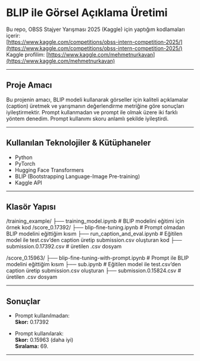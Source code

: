 # BLIP ile Görsel Açıklama Üretimi

Bu repo, OBSS Stajyer Yarışması 2025 (Kaggle) için yaptığım kodlamaları içerir:  
[https://www.kaggle.com/competitions/obss-intern-competition-2025/](https://www.kaggle.com/competitions/obss-intern-competition-2025/)  
Kaggle profilim: [https://www.kaggle.com/mehmetnurkavan](https://www.kaggle.com/mehmetnurkavan)

---

## Proje Amacı

Bu projenin amacı, BLIP modeli kullanarak görseller için kaliteli açıklamalar (caption) üretmek ve yarışmanın değerlendirme metriğine göre sonuçları iyileştirmektir. Prompt kullanmadan ve prompt ile olmak üzere iki farklı yöntem denedim. Prompt kullanımı skoru anlamlı şekilde iyileştirdi.

---

## Kullanılan Teknolojiler & Kütüphaneler

- Python  
- PyTorch  
- Hugging Face Transformers  
- BLIP (Bootstrapping Language-Image Pre-training)  
- Kaggle API  

---

## Klasör Yapısı

/training_example/
├── training_model.ipynb # BLIP modelini eğitimi için örnek kod
/score_0.17392/
├── blip-fine-tuning.ipynb # Prompt olmadan BLIP modelini eğittiğim kısım
├── run_caption_and_eval.ipynb # Eğitilen model ile test.csv’den caption üretip submission.csv oluşturan kod
├── submission.0.17392.csv # üretilen .csv dosyam

/score_0.15963/
├── blip-fine-tuning-with-prompt.ipynb # Prompt ile BLIP modelini eğittiğim kısım
├── sub.ipynb # Eğitilen model ile test.csv’den caption üretip submission.csv oluşturan
├── submission.0.15824.csv # üretilen .csv dosyam

---

## Sonuçlar

- Prompt kullanılmadan:  
  **Skor:** 0.17392  

- Prompt kullanılarak:  
  **Skor:** 0.15963 (daha iyi)  
  **Sıralama:** 69.

---
